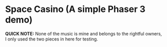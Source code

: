 # Space Casino (A simple Phaser 3 demo)

**QUICK NOTE:** None of the music is mine and belongs to the rightful owners, I only used the two pieces in here for testing.